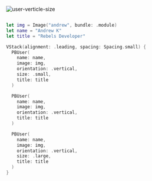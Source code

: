 ![user-verticle-size](https://github.com/powerhome/playbook/assets/92755007/d5c3ad50-e144-47de-8c41-07b279d4875a)

```swift

let img = Image("andrew", bundle: .module)
let name = "Andrew K"
let title = "Rebels Developer"

VStack(alignment: .leading, spacing: Spacing.small) {
  PBUser(
    name: name,
    image: img,
    orientation: .vertical,
    size: .small,
    title: title
  )

  PBUser(
    name: name,
    image: img,
    orientation: .vertical,
    title: title
  )

  PBUser(
    name: name,
    image: img,
    orientation: .vertical,
    size: .large,
    title: title
  )
}

```
